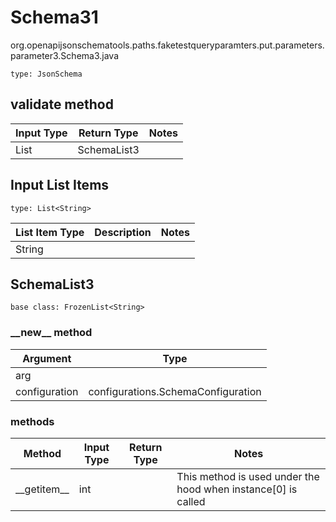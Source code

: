 # Schema31
org.openapijsonschematools.paths.faketestqueryparamters.put.parameters.parameter3.Schema3.java
```
type: JsonSchema
```

## validate method
| Input Type | Return Type | Notes |
| ---------- | ----------- | ----- |
| List<String> | SchemaList3 | |

## Input List Items
```
type: List<String>
```
List Item Type | Description | Notes
-------------------- | ------------- | -------------
String |  |

## SchemaList3
```
base class: FrozenList<String>
```
### &lowbar;&lowbar;new&lowbar;&lowbar; method
Argument | Type
-------- | ------
arg      | 
configuration | configurations.SchemaConfiguration

### methods
Method | Input Type | Return Type | Notes
------ | ---------- | ----------- | ------
&lowbar;&lowbar;getitem&lowbar;&lowbar; | int |  | This method is used under the hood when instance[0] is called
